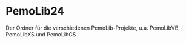 # PemoLib24

Der Ordner für die verschiedenen PemoLib-Projekte, u.a. PemoLibVB, PemoLibXS und PemoLibCS
